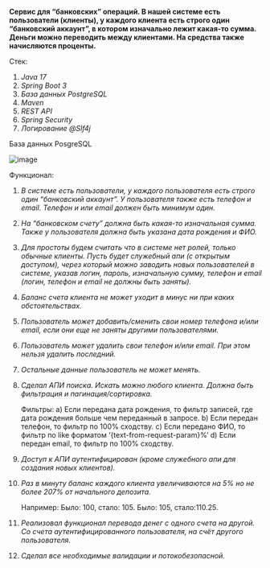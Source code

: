 **Сервис для “банковских” операций. В нашей системе есть пользователи (клиенты), у каждого клиента есть строго один “банковский аккаунт”, в котором изначально лежит какая-то сумма. Деньги можно переводить между клиентами. На средства также начисляются проценты.**

Стек:
1. _Java 17_
2. _Spring Boot 3_
3. _База данных PostgreSQL_
4. _Maven_
5. _REST API_
6. _Spring Security_
7. _Логирование @Slf4j_

База данных PosgreSQL

![image](https://github.com/RifatSuleymanov/BankApplication/assets/117975440/3f0c393a-d3ef-41c1-9d2d-5732ad9ba59a)

Функционал:    
1. _В системе есть пользователи, у каждого пользователя есть строго один “банковский аккаунт”. У пользователя также есть телефон и email. Телефон и или email должен быть минимум один._
2. _На “банковском счету” должна быть какая-то изначальная сумма. Также у пользователя должна быть указана дата рождения и ФИО._
3. _Для простоты будем считать что в системе нет ролей, только обычные клиенты.
        Пусть будет служебный апи (с открытым доступом), через который можно заводить новых пользователей в системе, указав логин, пароль, изначальную сумму, телефон и email (логин, телефон и email не должны быть заняты)._
4. _Баланс счета клиента не может уходит в минус ни при каких обстоятельствах._
5. _Пользователь может добавить/сменить свои номер телефона и/или email, если они еще не заняты другими пользователями._
6. _Пользователь может удалить свои телефон и/или email. При этом нельзя удалить последний._
7. _Остальные данные пользователь не может менять._
8. _Сделал АПИ поиска. Искать можно любого клиента. Должна быть фильтрация и пагинация/сортировка._


     Фильтры:
           a)	Если передана дата рождения, то фильтр записей, где дата рождения больше чем переданный в запросе.
           b)	Если передан телефон, то фильтр по 100% сходству.
           c)	Если передано ФИО, то фильтр по like форматом ‘{text-from-request-param}%’
           d)	Если передан email, то фильтр по 100% сходству.

9. _Доступ к АПИ аутентифицирован (кроме служебного апи для создания новых клиентов)._
10. _Раз в минуту баланс каждого клиента увеличиваются на 5% но не более 207% от начального депозита._


      Например:
            Было: 100, стало: 105.
            Было: 105, стало:110.25.

11. _Реализовал функционал перевода денег с одного счета на другой. Со счета аутентифицированного пользователя, на счёт другого пользователя._
12. _Сделал все необходимые валидации и потокобезопасной._


